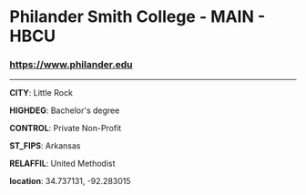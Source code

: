 # Philander Smith College - MAIN - HBCU
### https://www.philander.edu
---
**CITY**: Little Rock

**HIGHDEG**: Bachelor's degree

**CONTROL**: Private Non-Profit

**ST_FIPS**: Arkansas

**RELAFFIL**: United Methodist

**location**: 34.737131, -92.283015